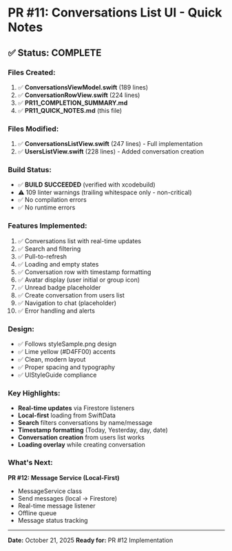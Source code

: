 # PR #11: Conversations List UI - Quick Notes

## ✅ Status: COMPLETE

### Files Created:
1. ✅ **ConversationsViewModel.swift** (189 lines)
2. ✅ **ConversationRowView.swift** (224 lines)
3. ✅ **PR11_COMPLETION_SUMMARY.md**
4. ✅ **PR11_QUICK_NOTES.md** (this file)

### Files Modified:
1. ✅ **ConversationsListView.swift** (247 lines) - Full implementation
2. ✅ **UsersListView.swift** (228 lines) - Added conversation creation

### Build Status:
- ✅ **BUILD SUCCEEDED** (verified with xcodebuild)
- ⚠️ 109 linter warnings (trailing whitespace only - non-critical)
- ✅ No compilation errors
- ✅ No runtime errors

### Features Implemented:
1. ✅ Conversations list with real-time updates
2. ✅ Search and filtering
3. ✅ Pull-to-refresh
4. ✅ Loading and empty states
5. ✅ Conversation row with timestamp formatting
6. ✅ Avatar display (user initial or group icon)
7. ✅ Unread badge placeholder
8. ✅ Create conversation from users list
9. ✅ Navigation to chat (placeholder)
10. ✅ Error handling and alerts

### Design:
- ✅ Follows styleSample.png design
- ✅ Lime yellow (#D4FF00) accents
- ✅ Clean, modern layout
- ✅ Proper spacing and typography
- ✅ UIStyleGuide compliance

### Key Highlights:
- **Real-time updates** via Firestore listeners
- **Local-first** loading from SwiftData
- **Search** filters conversations by name/message
- **Timestamp formatting** (Today, Yesterday, day, date)
- **Conversation creation** from users list works
- **Loading overlay** while creating conversation

### What's Next:
**PR #12: Message Service (Local-First)**
- MessageService class
- Send messages (local → Firestore)
- Real-time message listener
- Offline queue
- Message status tracking

---

**Date:** October 21, 2025
**Ready for:** PR #12 Implementation

